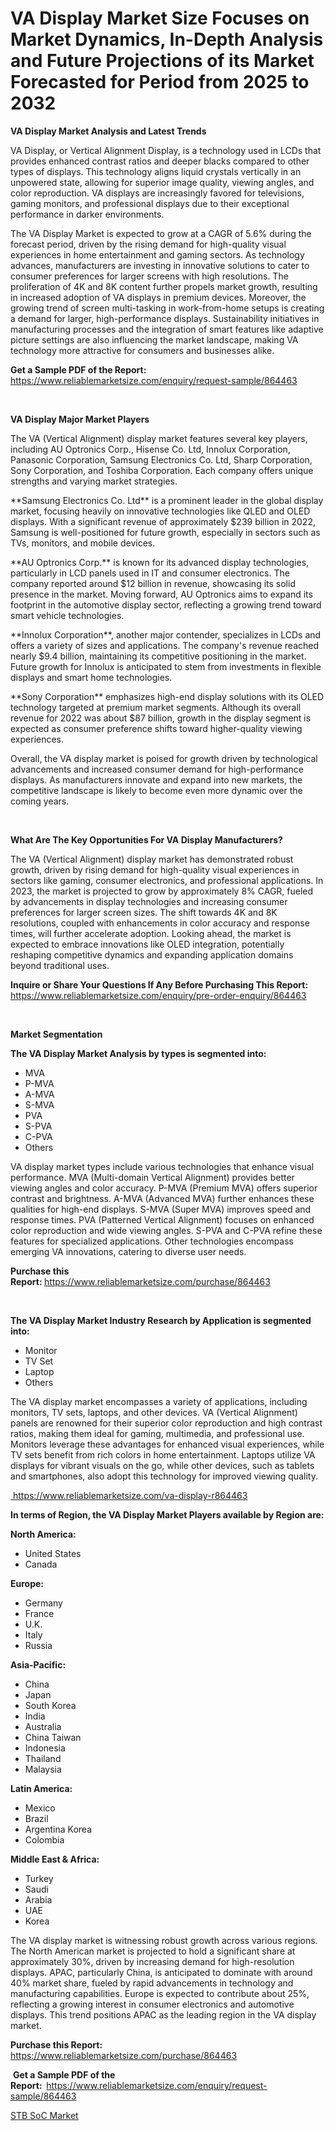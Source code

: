 <p><h1>VA Display Market Size Focuses on Market Dynamics, In-Depth Analysis and Future Projections of its Market Forecasted for Period from 2025 to 2032</h1></p><p><strong>VA Display Market Analysis and Latest Trends</strong></p>
<p><p>VA Display, or Vertical Alignment Display, is a technology used in LCDs that provides enhanced contrast ratios and deeper blacks compared to other types of displays. This technology aligns liquid crystals vertically in an unpowered state, allowing for superior image quality, viewing angles, and color reproduction. VA displays are increasingly favored for televisions, gaming monitors, and professional displays due to their exceptional performance in darker environments.</p><p>The VA Display Market is expected to grow at a CAGR of 5.6% during the forecast period, driven by the rising demand for high-quality visual experiences in home entertainment and gaming sectors. As technology advances, manufacturers are investing in innovative solutions to cater to consumer preferences for larger screens with high resolutions. The proliferation of 4K and 8K content further propels market growth, resulting in increased adoption of VA displays in premium devices. Moreover, the growing trend of screen multi-tasking in work-from-home setups is creating a demand for larger, high-performance displays. Sustainability initiatives in manufacturing processes and the integration of smart features like adaptive picture settings are also influencing the market landscape, making VA technology more attractive for consumers and businesses alike.</p></p>
<p><strong>Get a Sample PDF of the Report:&nbsp;</strong> <a href="https://www.reliablemarketsize.com/enquiry/request-sample/864463?utm_campaign=3092&utm_medium=2&utm_source=Github&utm_content=ia&utm_term=06042025&utm_id=va-display">https://www.reliablemarketsize.com/enquiry/request-sample/864463</a></p>
<p>&nbsp;</p>
<p><strong>VA Display Major Market Players</strong></p>
<p><p>The VA (Vertical Alignment) display market features several key players, including AU Optronics Corp., Hisense Co. Ltd, Innolux Corporation, Panasonic Corporation, Samsung Electronics Co. Ltd, Sharp Corporation, Sony Corporation, and Toshiba Corporation. Each company offers unique strengths and varying market strategies.</p><p>**Samsung Electronics Co. Ltd** is a prominent leader in the global display market, focusing heavily on innovative technologies like QLED and OLED displays. With a significant revenue of approximately $239 billion in 2022, Samsung is well-positioned for future growth, especially in sectors such as TVs, monitors, and mobile devices.</p><p>**AU Optronics Corp.** is known for its advanced display technologies, particularly in LCD panels used in IT and consumer electronics. The company reported around $12 billion in revenue, showcasing its solid presence in the market. Moving forward, AU Optronics aims to expand its footprint in the automotive display sector, reflecting a growing trend toward smart vehicle technologies.</p><p>**Innolux Corporation**, another major contender, specializes in LCDs and offers a variety of sizes and applications. The company's revenue reached nearly $9.4 billion, maintaining its competitive positioning in the market. Future growth for Innolux is anticipated to stem from investments in flexible displays and smart home technologies.</p><p>**Sony Corporation** emphasizes high-end display solutions with its OLED technology targeted at premium market segments. Although its overall revenue for 2022 was about $87 billion, growth in the display segment is expected as consumer preference shifts toward higher-quality viewing experiences.</p><p>Overall, the VA display market is poised for growth driven by technological advancements and increased consumer demand for high-performance displays. As manufacturers innovate and expand into new markets, the competitive landscape is likely to become even more dynamic over the coming years.</p></p>
<p>&nbsp;</p>
<p><strong>What Are The Key Opportunities For VA Display Manufacturers?</strong></p>
<p><p>The VA (Vertical Alignment) display market has demonstrated robust growth, driven by rising demand for high-quality visual experiences in sectors like gaming, consumer electronics, and professional applications. In 2023, the market is projected to grow by approximately 8% CAGR, fueled by advancements in display technologies and increasing consumer preferences for larger screen sizes. The shift towards 4K and 8K resolutions, coupled with enhancements in color accuracy and response times, will further accelerate adoption. Looking ahead, the market is expected to embrace innovations like OLED integration, potentially reshaping competitive dynamics and expanding application domains beyond traditional uses.</p></p>
<p><strong>Inquire or Share Your Questions If Any Before Purchasing This Report:</strong> <a href="https://www.reliablemarketsize.com/enquiry/pre-order-enquiry/864463?utm_campaign=3092&utm_medium=2&utm_source=Github&utm_content=ia&utm_term=06042025&utm_id=va-display">https://www.reliablemarketsize.com/enquiry/pre-order-enquiry/864463</a></p>
<p>&nbsp;</p>
<p><strong>Market Segmentation</strong></p>
<p><strong>The VA Display Market Analysis by types is segmented into:</strong></p>
<p><ul><li>MVA</li><li>P-MVA</li><li>A-MVA</li><li>S-MVA</li><li>PVA</li><li>S-PVA</li><li>C-PVA</li><li>Others</li></ul></p>
<p><p>VA display market types include various technologies that enhance visual performance. MVA (Multi-domain Vertical Alignment) provides better viewing angles and color accuracy. P-MVA (Premium MVA) offers superior contrast and brightness. A-MVA (Advanced MVA) further enhances these qualities for high-end displays. S-MVA (Super MVA) improves speed and response times. PVA (Patterned Vertical Alignment) focuses on enhanced color reproduction and wide viewing angles. S-PVA and C-PVA refine these features for specialized applications. Other technologies encompass emerging VA innovations, catering to diverse user needs.</p></p>
<p><strong>Purchase this Report:&nbsp;</strong><a href="https://www.reliablemarketsize.com/purchase/864463?utm_campaign=3092&utm_medium=2&utm_source=Github&utm_content=ia&utm_term=06042025&utm_id=va-display">https://www.reliablemarketsize.com/purchase/864463</a></p>
<p>&nbsp;</p>
<p><strong>The VA Display Market Industry Research by Application is segmented into:</strong></p>
<p><ul><li>Monitor</li><li>TV Set</li><li>Laptop</li><li>Others</li></ul></p>
<p><p>The VA display market encompasses a variety of applications, including monitors, TV sets, laptops, and other devices. VA (Vertical Alignment) panels are renowned for their superior color reproduction and high contrast ratios, making them ideal for gaming, multimedia, and professional use. Monitors leverage these advantages for enhanced visual experiences, while TV sets benefit from rich colors in home entertainment. Laptops utilize VA displays for vibrant visuals on the go, while other devices, such as tablets and smartphones, also adopt this technology for improved viewing quality.</p></p>
<p><a href="https://www.reliablemarketsize.com/va-display-r864463?utm_campaign=3092&utm_medium=2&utm_source=Github&utm_content=ia&utm_term=06042025&utm_id=va-display">&nbsp;https://www.reliablemarketsize.com/va-display-r864463</a></p>
<p><strong>In terms of Region, the VA Display Market Players available by Region are:</strong></p>
<p>
    <p> <strong> North America: </strong>
        <ul>
            <li>United States</li>
            <li>Canada</li>
        </ul>
        </p> 
    <p> <strong> Europe: </strong>
        <ul>
            <li>Germany</li>
            <li>France</li>
            <li>U.K.</li>
            <li>Italy</li>
            <li>Russia</li>
        </ul>
        </p> 
    <p> <strong> Asia-Pacific: </strong>
        <ul>
            <li>China</li>
            <li>Japan</li>
            <li>South Korea</li>
            <li>India</li>
            <li>Australia</li>
            <li>China Taiwan</li>
            <li>Indonesia</li>
            <li>Thailand</li>
            <li>Malaysia</li>
        </ul>
        </p> 
    <p> <strong> Latin America: </strong>
        <ul>
            <li>Mexico</li>
            <li>Brazil</li>
            <li>Argentina Korea</li>
            <li>Colombia</li>
        </ul>
        </p> 
    <p> <strong> Middle East & Africa: </strong>
        <ul>
            <li>Turkey</li>
            <li>Saudi</li>
            <li>Arabia</li>
            <li>UAE</li>
            <li>Korea</li>
        </ul>
    </p>
    </p>
<p><p>The VA display market is witnessing robust growth across various regions. The North American market is projected to hold a significant share at approximately 30%, driven by increasing demand for high-resolution displays. APAC, particularly China, is anticipated to dominate with around 40% market share, fueled by rapid advancements in technology and manufacturing capabilities. Europe is expected to contribute about 25%, reflecting a growing interest in consumer electronics and automotive displays. This trend positions APAC as the leading region in the VA display market.</p></p>
<p><strong>Purchase this Report: </strong><a href="https://www.reliablemarketsize.com/purchase/864463?utm_campaign=3092&utm_medium=2&utm_source=Github&utm_content=ia&utm_term=06042025&utm_id=va-display">https://www.reliablemarketsize.com/purchase/864463</a></p>
<p>&nbsp;<strong>Get a Sample PDF of the Report:&nbsp;&nbsp;</strong><a href="https://www.reliablemarketsize.com/enquiry/request-sample/864463?utm_campaign=3092&utm_medium=2&utm_source=Github&utm_content=ia&utm_term=06042025&utm_id=va-display">https://www.reliablemarketsize.com/enquiry/request-sample/864463</a></p>
<p><strong></strong></p>
<p><p><a href="https://github.com/biyajausenik/Market-Research-Report-List-1/blob/main/stb-soc-market.md?utm_campaign=3092&utm_medium=2&utm_source=Github&utm_content=ia&utm_term=06042025&utm_id=va-display">STB SoC Market</a></p></p>